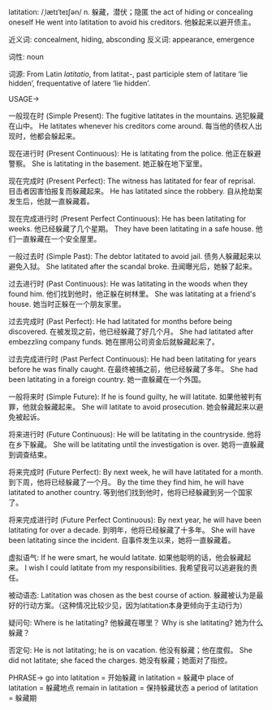 latitation: /ˌlætɪˈteɪʃən/
n.
躲藏，潜伏；隐匿
the act of hiding or concealing oneself
He went into latitation to avoid his creditors. 他躲起来以避开债主。

近义词: concealment, hiding, absconding
反义词: appearance, emergence

词性: noun

词源: From Latin *latitatio*, from latitat-, past participle stem of latitare ‘lie hidden’, frequentative of latere ‘lie hidden’.


USAGE->

一般现在时 (Simple Present):
The fugitive latitates in the mountains.  逃犯躲藏在山中。
He latitates whenever his creditors come around. 每当他的债权人出现时，他都会躲起来。

现在进行时 (Present Continuous):
He is latitating from the police. 他正在躲避警察。
She is latitating in the basement. 她正躲在地下室里。

现在完成时 (Present Perfect):
The witness has latitated for fear of reprisal. 目击者因害怕报复而躲藏起来。
He has latitated since the robbery. 自从抢劫案发生后，他就一直躲藏着。

现在完成进行时 (Present Perfect Continuous):
He has been latitating for weeks. 他已经躲藏了几个星期。
They have been latitating in a safe house. 他们一直躲藏在一个安全屋里。

一般过去时 (Simple Past):
The debtor latitated to avoid jail. 债务人躲藏起来以避免入狱。
She latitated after the scandal broke.  丑闻曝光后，她躲了起来。

过去进行时 (Past Continuous):
He was latitating in the woods when they found him.  他们找到他时，他正躲在树林里。
She was latitating at a friend's house.  她当时正躲在一个朋友家里。

过去完成时 (Past Perfect):
He had latitated for months before being discovered. 在被发现之前，他已经躲藏了好几个月。
She had latitated after embezzling company funds.  她在挪用公司资金后就躲藏起来了。

过去完成进行时 (Past Perfect Continuous):
He had been latitating for years before he was finally caught. 在最终被捕之前，他已经躲藏了多年。
She had been latitating in a foreign country. 她一直躲藏在一个外国。

一般将来时 (Simple Future):
If he is found guilty, he will latitate. 如果他被判有罪，他就会躲藏起来。
She will latitate to avoid prosecution. 她会躲藏起来以避免被起诉。

将来进行时 (Future Continuous):
He will be latitating in the countryside. 他将在乡下躲藏。
She will be latitating until the investigation is over. 她将一直躲藏到调查结束。

将来完成时 (Future Perfect):
By next week, he will have latitated for a month. 到下周，他将已经躲藏了一个月。
By the time they find him, he will have latitated to another country.  等到他们找到他时，他将已经躲藏到另一个国家了。


将来完成进行时 (Future Perfect Continuous):
By next year, he will have been latitating for over a decade. 到明年，他将已经躲藏了十多年。
She will have been latitating since the incident.  自事件发生以来，她将一直躲藏着。


虚拟语气:
If he were smart, he would latitate. 如果他聪明的话，他会躲藏起来。
I wish I could latitate from my responsibilities. 我希望我可以逃避我的责任。

被动语态:
Latitation was chosen as the best course of action. 躲藏被认为是最好的行动方案。（这种情况比较少见，因为latitation本身更倾向于主动行为）

疑问句:
Where is he latitating? 他躲藏在哪里？
Why is she latitating? 她为什么躲藏？

否定句:
He is not latitating; he is on vacation. 他没有躲藏；他在度假。
She did not latitate; she faced the charges. 她没有躲藏；她面对了指控。


PHRASE->
go into latitation = 开始躲藏
in latitation = 躲藏中
place of latitation = 躲藏地点
remain in latitation =  保持躲藏状态
a period of latitation = 躲藏期
